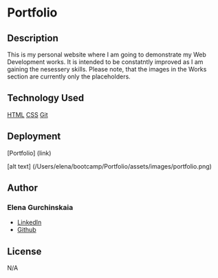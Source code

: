 # Portfolio

## Description

This is my personal website where I am going to demonstrate my Web Development works.
It is intended to be constatntly improved as I am gaining the nesessery skills.
Please note, that the images in the Works section are currently only the placeholders.

## Technology Used

[HTML](!--https://www.w3schools.com/html/html5_semantic_elements.asp--)
[CSS](!--https://developer.mozilla.org/en-US/docs/Web/CSS--)
[Git](!--https://git-scm.com--)

<!--https://www.w3schools.com/css/css_rwd_mediaqueries.asp-->

## Deployment

[Portfolio] (link)

[alt text] (/Users/elena/bootcamp/Portfolio/assets/images/portfolio.png)

## Author

### Elena Gurchinskaia

- [LinkedIn](https://www.linkedin.com/in/elena-gurchinskaia-4969ab104/)
- [Github](https://github.com/elenagurchinskaia/)

## License

N/A
